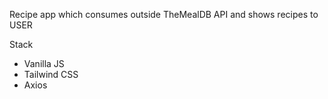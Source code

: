 Recipe app which consumes outside TheMealDB API and shows recipes to USER

Stack 
  - Vanilla JS
  - Tailwind CSS
  - Axios 